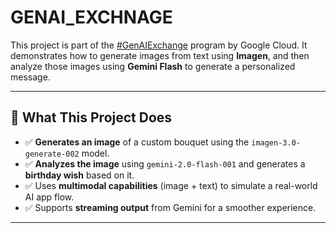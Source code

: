 # GENAI_EXCHNAGE

This project is part of the [#GenAIExchange](https://cloud.google.com/training/generative-ai-exchange) program by Google Cloud. It demonstrates how to generate images from text using **Imagen**, and then analyze those images using **Gemini Flash** to generate a personalized message.

---

## 🚀 What This Project Does

- ✅ **Generates an image** of a custom bouquet using the `imagen-3.0-generate-002` model.
- ✅ **Analyzes the image** using `gemini-2.0-flash-001` and generates a **birthday wish** based on it.
- ✅ Uses **multimodal capabilities** (image + text) to simulate a real-world AI app flow.
- ✅ Supports **streaming output** from Gemini for a smoother experience.

---
